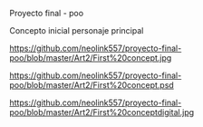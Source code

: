 Proyecto final - poo

Concepto inicial personaje principal

https://github.com/neolink557/proyecto-final-poo/blob/master/Art2/First%20concept.jpg

https://github.com/neolink557/proyecto-final-poo/blob/master/Art2/First%20concept.psd

https://github.com/neolink557/proyecto-final-poo/blob/master/Art2/First%20conceptdigital.jpg
